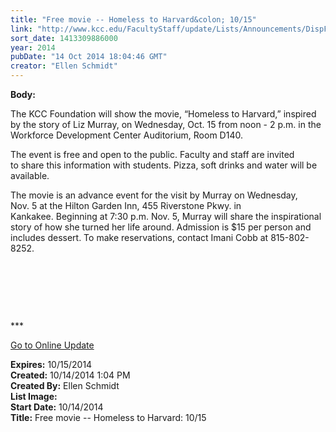 ```yaml
---
title: "Free movie -- Homeless to Harvard&colon; 10/15"
link: "http://www.kcc.edu/FacultyStaff/update/Lists/Announcements/DispForm.aspx?ID=1670"
sort_date: 1413309886000
year: 2014
pubDate: "14 Oct 2014 18:04:46 GMT"
creator: "Ellen Schmidt"
---
```


<div><b>Body:</b> <div class="ExternalClass42A8E88C13B44DE5ADA1D7121869C539"><p>​The KCC Foundation will show the movie, “Homeless to Harvard,” inspired by the story of Liz Murray, on Wednesday, Oct. 15 from noon - 2 p.m. in the Workforce Development Center Auditorium, Room D140.</p>
<p>The event is free and open to the public. Faculty and staff are invited to share this information with students. Pizza, soft drinks and water will be available.</p>
<p>The movie is an advance event for the visit by Murray on Wednesday, Nov. 5 at the Hilton Garden Inn, 455 Riverstone Pkwy. in Kankakee. Beginning at 7:30 p.m. Nov. 5, Murray will share the inspirational story of how she turned her life around. Admission is $15 per person and includes dessert. To make reservations, contact Imani Cobb at 815-802-8252. </p>
<p> </p>
<p> </p>
<p> </p>
<p>***</p>
<p><a href="/update">Go to Online Update</a></p></div></div>
<div><b>Expires:</b> 10/15/2014</div>
<div><b>Created:</b> 10/14/2014 1:04 PM</div>
<div><b>Created By:</b> Ellen Schmidt</div>
<div><b>List Image:</b> <a href="http://www.kcc.edu/SiteCollectionImages/lizmurrayinfo.jpg"></a></div>
<div><b>Start Date:</b> 10/14/2014</div>
<div><b>Title:</b> Free movie -- Homeless to Harvard: 10/15</div>
